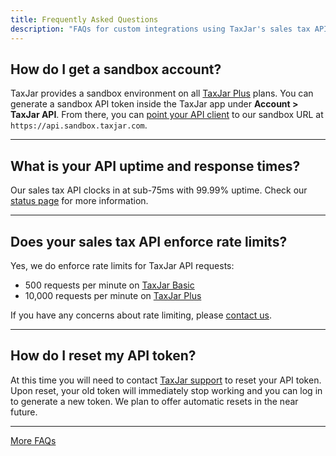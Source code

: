 ```yaml
---
title: Frequently Asked Questions
description: "FAQs for custom integrations using TaxJar's sales tax API."
---
```


## How do I get a sandbox account?

TaxJar provides a sandbox environment on all [TaxJar Plus](https://www.taxjar.com/plus/) plans. You can generate a sandbox API token inside the TaxJar app under **Account > TaxJar API**. From there, you can [point your API client](/api/reference/#sandbox-environment) to our sandbox URL at `https://api.sandbox.taxjar.com`.

---

## What is your API uptime and response times?

Our sales tax API clocks in at sub-75ms with 99.99% uptime. Check our [status page](https://status.taxjar.com/) for more information.

---

## Does your sales tax API enforce rate limits?

Yes, we do enforce rate limits for TaxJar API requests:

- 500 requests per minute on [TaxJar Basic](https://www.taxjar.com/pricing/)
- 10,000 requests per minute on [TaxJar Plus](https://www.taxjar.com/plus/)

If you have any concerns about rate limiting, please [contact us](https://www.taxjar.com/contact/).

---

## How do I reset my API token?

At this time you will need to contact [TaxJar support](https://www.taxjar.com/contact/) to reset your API token. Upon reset, your old token will immediately stop working and you can log in to generate a new token. We plan to offer automatic resets in the near future.

---

<a href="https://support.taxjar.com/category/233-taxjar-api" class="btn" target="_blank">More FAQs</a>
